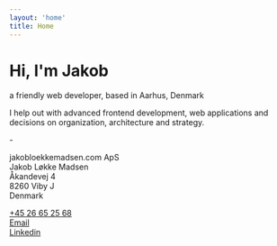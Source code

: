 ```yaml
---
layout: 'home'
title: Home
---
```


# Hi, I'm Jakob

<div class="greeting">a friendly web developer, based in Aarhus, Denmark</div>

I help out with advanced frontend development, web applications and decisions on organization, architecture and strategy.

<div class="spacer">-</div>

jakobloekkemadsen.com ApS\
Jakob Løkke Madsen\
Åkandevej 4\
8260 Viby J\
Denmark

[+45 26 65 25 68](callto:+4526652568)\
[Email](mailto:jakob@jakobloekkemadsen.com)\
[Linkedin](https://linkedin.com/in/jakobloekkemadsen)

<script type="application/ld+json">
{
	"@context": "http://schema.org",
	"@type": "Corporation",
	"name": "jakobloekkemadsen.com ApS",
	"description": "Freelance web developer, based in Aarhus, Denmark",
	"image": "https://www.jakobloekkemadsen.com/cover.jpg",
	"url": "https://www.jakobloekkemadsen.com",
	"telephone": "+4526652568",
	"sameAs": ["https://twitter.com/jakobloekke","https://linkedin.com/in/jakobloekkemadsen"],
	"address": {
		"@type": "PostalAddress",
		"streetAddress": "Åkandevej 4",
		"addressLocality": "Viby J",
		"postalCode": "8260",
		"addressCountry": "Danmark"
	}
}
</script>
